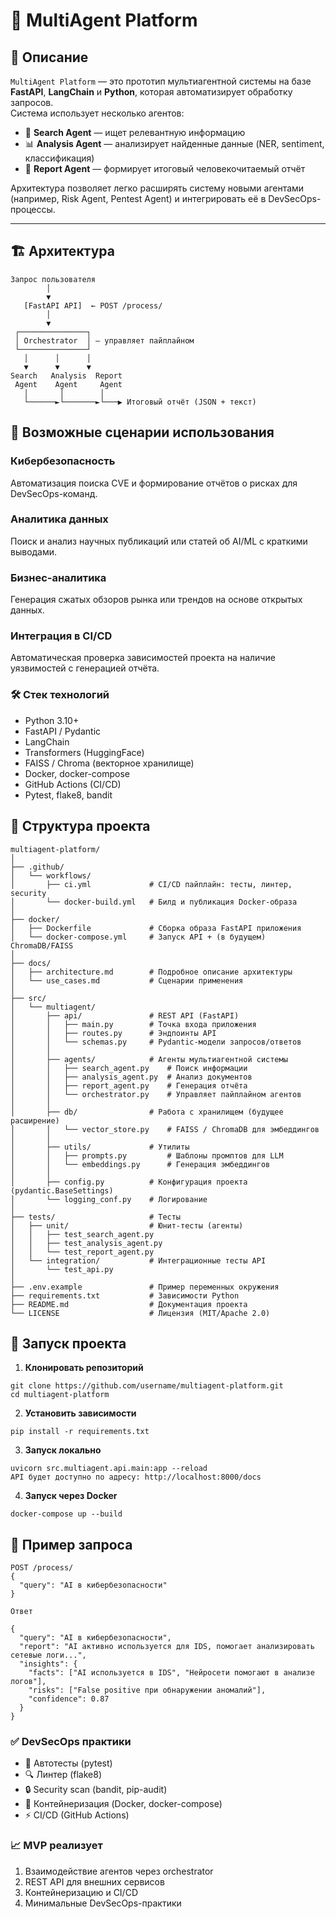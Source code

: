 # 🤖 MultiAgent Platform

## 📌 Описание
`MultiAgent Platform` — это прототип мультиагентной системы на базе **FastAPI**, **LangChain** и **Python**, которая автоматизирует обработку запросов.  
Система использует несколько агентов:

- 🔎 **Search Agent** — ищет релевантную информацию  
- 📊 **Analysis Agent** — анализирует найденные данные (NER, sentiment, классификация)  
- 📝 **Report Agent** — формирует итоговый человекочитаемый отчёт  

Архитектура позволяет легко расширять систему новыми агентами (например, Risk Agent, Pentest Agent) и интегрировать её в DevSecOps-процессы.

---

## 🏗 Архитектура
```text
Запрос пользователя
        │
        ▼
   [FastAPI API]  ← POST /process/
        │
        ▼
 ┌───────────────┐
 │ Orchestrator  │ — управляет пайплайном
 └───────────────┘
   │      │      │
   ▼      ▼      ▼
Search   Analysis  Report
 Agent    Agent     Agent
   │       │        │
   └──────►└───────►└───▶ Итоговый отчёт (JSON + текст)
```

## 🚀 Возможные сценарии использования
### **Кибербезопасность**

Автоматизация поиска CVE и формирование отчётов о рисках для DevSecOps-команд.
### **Аналитика данных**

Поиск и анализ научных публикаций или статей об AI/ML с краткими выводами.
### **Бизнес-аналитика**

Генерация сжатых обзоров рынка или трендов на основе открытых данных.
### **Интеграция в CI/CD**

Автоматическая проверка зависимостей проекта на наличие уязвимостей с генерацией отчёта.

### 🛠 Стек технологий
* Python 3.10+
* FastAPI / Pydantic
* LangChain
* Transformers (HuggingFace)
* FAISS / Chroma (векторное хранилище)
* Docker, docker-compose
* GitHub Actions (CI/CD)
* Pytest, flake8, bandit

## 📂 Структура проекта
```
multiagent-platform/
│
├── .github/
│   └── workflows/
│       ├── ci.yml             # CI/CD пайплайн: тесты, линтер, security
│       └── docker-build.yml   # Билд и публикация Docker-образа
│
├── docker/
│   ├── Dockerfile             # Сборка образа FastAPI приложения
│   └── docker-compose.yml     # Запуск API + (в будущем) ChromaDB/FAISS
│
├── docs/
│   ├── architecture.md        # Подробное описание архитектуры
│   └── use_cases.md           # Сценарии применения
│
├── src/
│   └── multiagent/
│       ├── api/               # REST API (FastAPI)
│       │   ├── main.py        # Точка входа приложения
│       │   ├── routes.py      # Эндпоинты API
│       │   └── schemas.py     # Pydantic-модели запросов/ответов
│       │
│       ├── agents/            # Агенты мультиагентной системы
│       │   ├── search_agent.py    # Поиск информации
│       │   ├── analysis_agent.py  # Анализ документов
│       │   ├── report_agent.py    # Генерация отчёта
│       │   └── orchestrator.py    # Управляет пайплайном агентов
│       │
│       ├── db/                # Работа с хранилищем (будущее расширение)
│       │   └── vector_store.py    # FAISS / ChromaDB для эмбеддингов
│       │
│       ├── utils/             # Утилиты
│       │   ├── prompts.py         # Шаблоны промптов для LLM
│       │   └── embeddings.py      # Генерация эмбеддингов
│       │
│       ├── config.py          # Конфигурация проекта (pydantic.BaseSettings)
│       └── logging_conf.py    # Логирование
│
├── tests/                     # Тесты
│   ├── unit/                  # Юнит-тесты (агенты)
│   │   ├── test_search_agent.py
│   │   ├── test_analysis_agent.py
│   │   └── test_report_agent.py
│   └── integration/           # Интеграционные тесты API
│       └── test_api.py
│
├── .env.example               # Пример переменных окружения
├── requirements.txt           # Зависимости Python
├── README.md                  # Документация проекта
└── LICENSE                    # Лицензия (MIT/Apache 2.0)
```

## 🚀 Запуск проекта
1. **Клонировать репозиторий**
```
git clone https://github.com/username/multiagent-platform.git
cd multiagent-platform
```
2. **Установить зависимости**
```
pip install -r requirements.txt
```
3. **Запуск локально**
```
uvicorn src.multiagent.api.main:app --reload
API будет доступно по адресу: http://localhost:8000/docs
```
4. **Запуск через Docker**
```
docker-compose up --build
```

## 📡 Пример запроса
```
POST /process/
{
  "query": "AI в кибербезопасности"
}

Ответ

{
  "query": "AI в кибербезопасности",
  "report": "AI активно используется для IDS, помогает анализировать сетевые логи...",
  "insights": {
    "facts": ["AI используется в IDS", "Нейросети помогают в анализе логов"],
    "risks": ["False positive при обнаружении аномалий"],
    "confidence": 0.87
  }
}
```

### ✅ DevSecOps практики
* 🧪 Автотесты (pytest)
* 🔍 Линтер (flake8)
* 🔒 Security scan (bandit, pip-audit)
* 🐳 Контейнеризация (Docker, docker-compose)
* ⚡ CI/CD (GitHub Actions)

### 📈 MVP реализует
1. Взаимодействие агентов через orchestrator
2. REST API для внешних сервисов
3. Контейнеризацию и CI/CD
4. Минимальные DevSecOps-практики